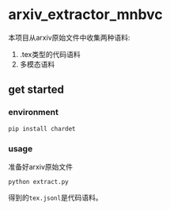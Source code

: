 # arxiv_extractor_mnbvc
本项目从arxiv原始文件中收集两种语料:
1. .tex类型的代码语料
2. 多模态语料

## get started
### environment
```
pip install chardet
```

### usage
准备好arxiv原始文件
```
python extract.py
```

得到的`tex.jsonl`是代码语料。